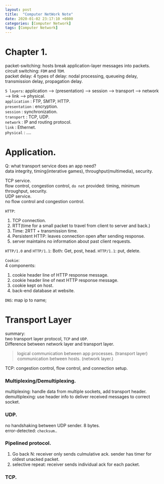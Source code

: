 ```yaml
---
layout: post
title:  "Computer NetWork Note"
date: 2020-01-02 23:17:10 +0800
categories: [Computer Network]
tags: [Computer Network]
---
```

# Chapter 1. 
packet-switching: hosts break application-layer messages into packets.  
circuit switching: `FDM` and `TDM`.  
packet delay: 4 types of delay: nodal processing, queueing delay, transmission delay, propagation delay.  

`5 layers`: 
application --> (presentation) --> session --> transport --> network --> link --> physical.  
`application` : FTP, SMTP, HTTP.  
`presentation` : encryption.  
`session` : synchronization.  
`transport` : TCP, UDP.  
`network` : IP and routing protocol.  
`link` : Ethernet.  
`physical` : ....   


# Application.  
Q: what transport service does an app need?  
data integrity, timing(interative games), throughput(multimedia), security.  

TCP service.  
flow control, congestion control, `do not` provided: timing, minimum throughput, security.  
UDP service.  
no flow control and congestion control.  

`HTTP`: 
1. TCP connection.  
2. RTT(time for a small packet to travel from client to server and back.)  
3. Time: 2RTT + transmission time.  
4. Persistent HTTP: leaves connection open after sending response.  
5. server maintains no information about past client requests.  

`HTTP/1.0` and `HTTP/1.1`: 
Both: Get, post, head.   `HTTP/1.1`: put, delete.  

`Cookie`:  
4 components:  
1. cookie header line of HTTP response message.  
2. cookie header line of next HTTP response message.  
3. cookie kept on host.  
4. back-end database at website.  

`DNS`: map ip to name;  

# Transport Layer
summary:   
two transport layer protocol, `TCP` and `UDP`.  
Difference between network layer and transport layer.  
> logical communication between app processes.  (transport layer)  
communication between hosts. (network layer.)  
  
TCP: congestion control, flow control, and connection setup.  

### Multiplexing/Demultiplexing.
multiplexing: handle data from multiple sockets, add transport header.  
demultiplexing: use header info to deliver received messages to correct socket.  

### UDP.
no handshaking between UDP sender. 8 bytes.  
error-detected: `checksum`..  
### Pipelined protocol.
1. Go back N: receiver only sends culmulative ack. sender has timer for oldest unacked packet.  
2. selective repeat: receiver sends individual ack for each packet.  

### TCP.






